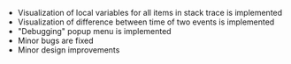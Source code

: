 - Visualization of local variables for all items in stack trace is implemented
- Visualization of difference between time of two events is implemented
- "Debugging" popup menu is implemented
- Minor bugs are fixed
- Minor design improvements